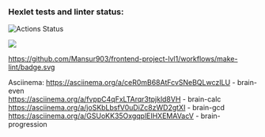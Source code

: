 ### Hexlet tests and linter status:
![Actions Status](/workflows/hexlet-check/badge.svg)

<a href="https://codeclimate.com/github/codeclimate/codeclimate/maintainability"><img src="https://api.codeclimate.com/v1/badges/a99a88d28ad37a79dbf6/maintainability" /></a>

https://github.com/Mansur903/frontend-project-lvl1/workflows/make-lint/badge.svg

Asciinema: https://asciinema.org/a/ceR0mB68AtFcvSNeBQLwczILU - brain-even  
           https://asciinema.org/a/fvppC4qFxLTArqr3tpjkld8VH - brain-calc  
           https://asciinema.org/a/joSKbLbsfV0uDiZc8zWD2gtXI - brain-gcd
           https://asciinema.org/a/GSUoKK35OxgqplEIHXEMAVacV - brain-progression  
